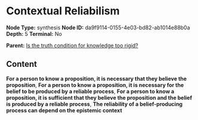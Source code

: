 # Contextual Reliabilism

**Node Type:** synthesis
**Node ID:** da9f9114-0155-4e03-bd82-ab1014e88b0a
**Depth:** 5
**Terminal:** No

**Parent:** [Is the truth condition for knowledge too rigid?](is-the-truth-condition-for-knowledge-too-rigid-antithesis-f392fcf9-0ba1-4c24-b88a-39271aae6068.md)

## Content

**For a person to know a proposition, it is necessary that they believe the proposition**, **For a person to know a proposition, it is necessary for the belief to be produced by a reliable process**, **For a person to know a proposition, it is sufficient that they believe the proposition and the belief is produced by a reliable process**, **The reliability of a belief-producing process can depend on the epistemic context**
